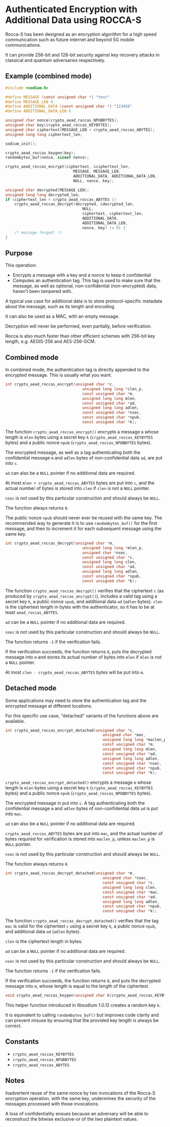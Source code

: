 # Authenticated Encryption with Additional Data using ROCCA-S

Rocca-S has been designed as an encryption algorithm for a high speed communication such as future internet and beyond 5G mobile communications.

It can provide 256-bit and 128-bit security against key recovery attacks in classical and quantum adversaries respectively.

## Example (combined mode)

``` c
#include <sodium.h>

#define MESSAGE (const unsigned char *) "test"
#define MESSAGE_LEN 4
#define ADDITIONAL_DATA (const unsigned char *) "123456"
#define ADDITIONAL_DATA_LEN 6

unsigned char nonce[crypto_aead_roccas_NPUBBYTES];
unsigned char key[crypto_aead_roccas_KEYBYTES];
unsigned char ciphertext[MESSAGE_LEN + crypto_aead_roccas_ABYTES];
unsigned long long ciphertext_len;

sodium_init();

crypto_aead_roccas_keygen(key);
randombytes_buf(nonce, sizeof nonce);

crypto_aead_roccas_encrypt(ciphertext, &ciphertext_len,
                              MESSAGE, MESSAGE_LEN,
                              ADDITIONAL_DATA, ADDITIONAL_DATA_LEN,
                              NULL, nonce, key);

unsigned char decrypted[MESSAGE_LEN];
unsigned long long decrypted_len;
if (ciphertext_len < crypto_aead_roccas_ABYTES ||
    crypto_aead_roccas_decrypt(decrypted, &decrypted_len,
                                  NULL,
                                  ciphertext, ciphertext_len,
                                  ADDITIONAL_DATA,
                                  ADDITIONAL_DATA_LEN,
                                  nonce, key) != 0) {
    /* message forged! */
}
```

## Purpose

This operation:

  - Encrypts a message with a key and a nonce to keep it confidential
  - Computes an authentication tag. This tag is used to make sure that the message, as well as optional, non-confidential (non-encrypted) data, haven’t been tampered with.

A typical use case for additional data is to store protocol-specific metadata about the message, such as its length and encoding.

It can also be used as a MAC, with an empty message.

Decryption will never be performed, even partially, before verification.

Rocca is also much faster than other efficient schemes with 256-bit key length, e.g. AEGIS-256 and AES-256-GCM. 

## Combined mode

In combined mode, the authentication tag is directly appended to the encrypted message. This is usually what you want.

``` c
int crypto_aead_roccas_encrypt(unsigned char *c,
                                  unsigned long long *clen_p,
                                  const unsigned char *m,
                                  unsigned long long mlen,
                                  const unsigned char *ad,
                                  unsigned long long adlen,
                                  const unsigned char *nsec,
                                  const unsigned char *npub,
                                  const unsigned char *k);
```

The function `crypto_aead_roccas_encrypt()` encrypts a message `m` whose length is `mlen` bytes using a secret key `k` (`crypto_aead_roccas_KEYBYTES` bytes) and a public nonce `npub` (`crypto_aead_roccas_NPUBBYTES` bytes).

The encrypted message, as well as a tag authenticating both the confidential message `m` and `adlen` bytes of non-confidential data `ad`, are put into `c`.

`ad` can also be a `NULL` pointer if no additional data are required.

At most `mlen + crypto_aead_roccas_ABYTES` bytes are put into `c`, and the actual number of bytes is stored into `clen` if `clen` is not a `NULL` pointer.

`nsec` is not used by this particular construction and should always be `NULL`.

The function always returns `0`.

The public nonce `npub` should never ever be reused with the same key. The recommended way to generate it is to use `randombytes_buf()` for the first message, and then to increment it for each subsequent message using the same key.

``` c
int crypto_aead_roccas_decrypt(unsigned char *m,
                                  unsigned long long *mlen_p,
                                  unsigned char *nsec,
                                  const unsigned char *c,
                                  unsigned long long clen,
                                  const unsigned char *ad,
                                  unsigned long long adlen,
                                  const unsigned char *npub,
                                  const unsigned char *k);
```

The function `crypto_aead_roccas_decrypt()` verifies that the ciphertext `c` (as produced by `crypto_aead_roccas_encrypt()`), includes a valid tag using a secret key `k`, a public nonce `npub`, and additional data `ad` (`adlen` bytes). `clen` is the ciphertext length in bytes with the authenticator, so it has to be at least `aead_roccas_ABYTES`.

`ad` can be a `NULL` pointer if no additional data are required.

`nsec` is not used by this particular construction and should always be `NULL`.

The function returns `-1` if the verification fails.

If the verification succeeds, the function returns `0`, puts the decrypted message into `m` and stores its actual number of bytes into `mlen` if `mlen` is not a `NULL` pointer.

At most `clen - crypto_aead_roccas_ABYTES` bytes will be put into `m`.

## Detached mode

Some applications may need to store the authentication tag and the encrypted message at different locations.

For this specific use case, “detached” variants of the functions above are available.

``` c
int crypto_aead_roccas_encrypt_detached(unsigned char *c,
                                           unsigned char *mac,
                                           unsigned long long *maclen_p,
                                           const unsigned char *m,
                                           unsigned long long mlen,
                                           const unsigned char *ad,
                                           unsigned long long adlen,
                                           const unsigned char *nsec,
                                           const unsigned char *npub,
                                           const unsigned char *k);
```

`crypto_aead_roccas_encrypt_detached()` encrypts a message `m` whose length is `mlen` bytes using a secret key `k` (`crypto_aead_roccas_KEYBYTES` bytes) and a public nonce `npub` (`crypto_aead_roccas_NPUBBYTES` bytes).

The encrypted message in put into `c`. A tag authenticating both the confidential message `m` and `adlen` bytes of non-confidential data `ad` is put into `mac`.

`ad` can also be a `NULL` pointer if no additional data are required.

`crypto_aead_roccas_ABYTES` bytes are put into `mac`, and the actual number of bytes required for verification is stored into `maclen_p`, unless `maclen_p` is `NULL` pointer.

`nsec` is not used by this particular construction and should always be `NULL`.

The function always returns `0`.

``` c
int crypto_aead_roccas_decrypt_detached(unsigned char *m,
                                           unsigned char *nsec,
                                           const unsigned char *c,
                                           unsigned long long clen,
                                           const unsigned char *mac,
                                           const unsigned char *ad,
                                           unsigned long long adlen,
                                           const unsigned char *npub,
                                           const unsigned char *k);
```

The function `crypto_aead_roccas_decrypt_detached()` verifies that the tag `mac` is valid for the ciphertext `c` using a secret key `k`, a public nonce `npub`, and additional data `ad` (`adlen` bytes).

`clen` is the ciphertext length in bytes.

`ad` can be a `NULL` pointer if no additional data are required.

`nsec` is not used by this particular construction and should always be `NULL`.

The function returns `-1` if the verification fails.

If the verification succeeds, the function returns `0`, and puts the decrypted message into `m`, whose length is equal to the length of the ciphertext.

``` c
void crypto_aead_roccas_keygen(unsigned char k[crypto_aead_roccas_KEYBYTES]);
```

This helper function introduced in libsodium 1.0.12 creates a random key `k`.

It is equivalent to calling `randombytes_buf()` but improves code clarity and can prevent misuse by ensuring that the provided key length is always be correct.

## Constants

  - `crypto_aead_roccas_KEYBYTES`
  - `crypto_aead_roccas_NPUBBYTES`
  - `crypto_aead_roccas_ABYTES`

## Notes

Inadvertent reuse of the same nonce by two invocations of the Rocca-S encryption operation, with the same key, undermines the security of the messages processed with those invocations. 

A loss of confidentiality ensues because an adversary will be able to reconstruct the bitwise exclusive-or of the two plaintext values.